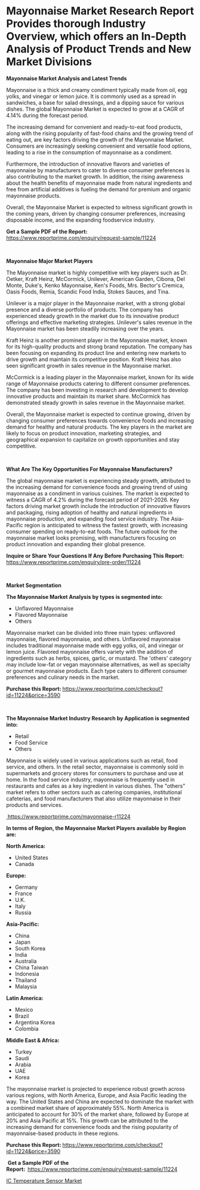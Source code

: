 <p><h1>Mayonnaise Market Research Report Provides thorough Industry Overview, which offers an In-Depth Analysis of Product Trends and New Market Divisions</h1></p><p><strong>Mayonnaise Market Analysis and Latest Trends</strong></p>
<p><p>Mayonnaise is a thick and creamy condiment typically made from oil, egg yolks, and vinegar or lemon juice. It is commonly used as a spread in sandwiches, a base for salad dressings, and a dipping sauce for various dishes. The global Mayonnaise Market is expected to grow at a CAGR of 4.14% during the forecast period. </p><p>The increasing demand for convenient and ready-to-eat food products, along with the rising popularity of fast-food chains and the growing trend of eating out, are key factors driving the growth of the Mayonnaise Market. Consumers are increasingly seeking convenient and versatile food options, leading to a rise in the consumption of mayonnaise as a condiment. </p><p>Furthermore, the introduction of innovative flavors and varieties of mayonnaise by manufacturers to cater to diverse consumer preferences is also contributing to the market growth. In addition, the rising awareness about the health benefits of mayonnaise made from natural ingredients and free from artificial additives is fueling the demand for premium and organic mayonnaise products.</p><p>Overall, the Mayonnaise Market is expected to witness significant growth in the coming years, driven by changing consumer preferences, increasing disposable income, and the expanding foodservice industry.</p></p>
<p><strong>Get a Sample PDF of the Report:&nbsp;</strong> <a href="https://www.reportprime.com/enquiry/request-sample/11224">https://www.reportprime.com/enquiry/request-sample/11224</a></p>
<p>&nbsp;</p>
<p><strong>Mayonnaise Major Market Players</strong></p>
<p><p>The Mayonnaise market is highly competitive with key players such as Dr. Oetker, Kraft Heinz, McCormick, Unilever, American Garden, Cibona, Del Monte, Duke's, Kenko Mayonnaise, Ken's Foods, Mrs. Bector's Cremica, Oasis Foods, Remia, Scandic Food India, Stokes Sauces, and Tina. </p><p>Unilever is a major player in the Mayonnaise market, with a strong global presence and a diverse portfolio of products. The company has experienced steady growth in the market due to its innovative product offerings and effective marketing strategies. Unilever's sales revenue in the Mayonnaise market has been steadily increasing over the years.</p><p>Kraft Heinz is another prominent player in the Mayonnaise market, known for its high-quality products and strong brand reputation. The company has been focusing on expanding its product line and entering new markets to drive growth and maintain its competitive position. Kraft Heinz has also seen significant growth in sales revenue in the Mayonnaise market.</p><p>McCormick is a leading player in the Mayonnaise market, known for its wide range of Mayonnaise products catering to different consumer preferences. The company has been investing in research and development to develop innovative products and maintain its market share. McCormick has demonstrated steady growth in sales revenue in the Mayonnaise market.</p><p>Overall, the Mayonnaise market is expected to continue growing, driven by changing consumer preferences towards convenience foods and increasing demand for healthy and natural products. The key players in the market are likely to focus on product innovation, marketing strategies, and geographical expansion to capitalize on growth opportunities and stay competitive.</p></p>
<p>&nbsp;</p>
<p><strong>What Are The Key Opportunities For Mayonnaise Manufacturers?</strong></p>
<p><p>The global mayonnaise market is experiencing steady growth, attributed to the increasing demand for convenience foods and growing trend of using mayonnaise as a condiment in various cuisines. The market is expected to witness a CAGR of 4.2% during the forecast period of 2021-2026. Key factors driving market growth include the introduction of innovative flavors and packaging, rising adoption of healthy and natural ingredients in mayonnaise production, and expanding food service industry. The Asia-Pacific region is anticipated to witness the fastest growth, with increasing consumer spending on ready-to-eat foods. The future outlook for the mayonnaise market looks promising, with manufacturers focusing on product innovation and expanding their global presence.</p></p>
<p><strong>Inquire or Share Your Questions If Any Before Purchasing This Report:</strong> <a href="https://www.reportprime.com/enquiry/pre-order/11224">https://www.reportprime.com/enquiry/pre-order/11224</a></p>
<p>&nbsp;</p>
<p><strong>Market Segmentation</strong></p>
<p><strong>The Mayonnaise Market Analysis by types is segmented into:</strong></p>
<p><ul><li>Unflavored Mayonnaise</li><li>Flavored Mayonnaise</li><li>Others</li></ul></p>
<p><p>Mayonnaise market can be divided into three main types: unflavored mayonnaise, flavored mayonnaise, and others. Unflavored mayonnaise includes traditional mayonnaise made with egg yolks, oil, and vinegar or lemon juice. Flavored mayonnaise offers variety with the addition of ingredients such as herbs, spices, garlic, or mustard. The 'others' category may include low-fat or vegan mayonnaise alternatives, as well as specialty or gourmet mayonnaise products. Each type caters to different consumer preferences and culinary needs in the market.</p></p>
<p><strong>Purchase this Report:&nbsp;</strong><a href="https://www.reportprime.com/checkout?id=11224&price=3590">https://www.reportprime.com/checkout?id=11224&price=3590</a></p>
<p>&nbsp;</p>
<p><strong>The Mayonnaise Market Industry Research by Application is segmented into:</strong></p>
<p><ul><li>Retail</li><li>Food Service</li><li>Others</li></ul></p>
<p><p>Mayonnaise is widely used in various applications such as retail, food service, and others. In the retail sector, mayonnaise is commonly sold in supermarkets and grocery stores for consumers to purchase and use at home. In the food service industry, mayonnaise is frequently used in restaurants and cafes as a key ingredient in various dishes. The "others" market refers to other sectors such as catering companies, institutional cafeterias, and food manufacturers that also utilize mayonnaise in their products and services.</p></p>
<p><a href="https://www.reportprime.com/mayonnaise-r11224">&nbsp;https://www.reportprime.com/mayonnaise-r11224</a></p>
<p><strong>In terms of Region, the Mayonnaise Market Players available by Region are:</strong></p>
<p>
    <p> <strong> North America: </strong>
        <ul>
            <li>United States</li>
            <li>Canada</li>
        </ul>
        </p> 
    <p> <strong> Europe: </strong>
        <ul>
            <li>Germany</li>
            <li>France</li>
            <li>U.K.</li>
            <li>Italy</li>
            <li>Russia</li>
        </ul>
        </p> 
    <p> <strong> Asia-Pacific: </strong>
        <ul>
            <li>China</li>
            <li>Japan</li>
            <li>South Korea</li>
            <li>India</li>
            <li>Australia</li>
            <li>China Taiwan</li>
            <li>Indonesia</li>
            <li>Thailand</li>
            <li>Malaysia</li>
        </ul>
        </p> 
    <p> <strong> Latin America: </strong>
        <ul>
            <li>Mexico</li>
            <li>Brazil</li>
            <li>Argentina Korea</li>
            <li>Colombia</li>
        </ul>
        </p> 
    <p> <strong> Middle East & Africa: </strong>
        <ul>
            <li>Turkey</li>
            <li>Saudi</li>
            <li>Arabia</li>
            <li>UAE</li>
            <li>Korea</li>
        </ul>
    </p>
    </p>
<p><p>The mayonnaise market is projected to experience robust growth across various regions, with North America, Europe, and Asia Pacific leading the way. The United States and China are expected to dominate the market with a combined market share of approximately 55%. North America is anticipated to account for 30% of the market share, followed by Europe at 20% and Asia Pacific at 15%. This growth can be attributed to the increasing demand for convenience foods and the rising popularity of mayonnaise-based products in these regions.</p></p>
<p><strong>Purchase this Report: </strong><a href="https://www.reportprime.com/checkout?id=11224&price=3590">https://www.reportprime.com/checkout?id=11224&price=3590</a></p>
<p>&nbsp;<strong>Get a Sample PDF of the Report:&nbsp;&nbsp;</strong><a href="https://www.reportprime.com/enquiry/request-sample/11224">https://www.reportprime.com/enquiry/request-sample/11224</a></p>
<p><strong></strong></p>
<p><p><a href="https://github.com/kathiaseamanalvaradovlprc2h/Market-Research-Report-List-2/blob/main/ic-temperature-sensor-market.md">IC Temperature Sensor Market</a></p></p>